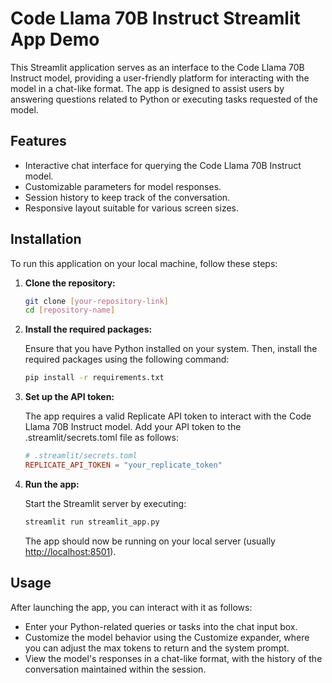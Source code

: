 # Code Llama 70B Instruct Streamlit App Demo

This Streamlit application serves as an interface to the Code Llama 70B Instruct model, providing a user-friendly platform for interacting with the model in a chat-like format. The app is designed to assist users by answering questions related to Python or executing tasks requested of the model.

## Features

- Interactive chat interface for querying the Code Llama 70B Instruct model.
- Customizable parameters for model responses.
- Session history to keep track of the conversation.
- Responsive layout suitable for various screen sizes.

## Installation

To run this application on your local machine, follow these steps:

1. **Clone the repository:**

   ```bash
   git clone [your-repository-link]
   cd [repository-name]
   ```

2. **Install the required packages:**

   Ensure that you have Python installed on your system. Then, install the required packages using the following command:

   ```bash
   pip install -r requirements.txt
   ```

3. **Set up the API token:**

   The app requires a valid Replicate API token to interact with the Code Llama 70B Instruct model. Add your API token to the .streamlit/secrets.toml file as follows:

   ```toml
   # .streamlit/secrets.toml
   REPLICATE_API_TOKEN = "your_replicate_token"
   ```

4. **Run the app:**

   Start the Streamlit server by executing:

   ```bash
   streamlit run streamlit_app.py
   ```

   The app should now be running on your local server (usually <http://localhost:8501>).

## Usage

After launching the app, you can interact with it as follows:

- Enter your Python-related queries or tasks into the chat input box.
- Customize the model behavior using the Customize expander, where you can adjust the max tokens to return and the system prompt.
- View the model's responses in a chat-like format, with the history of the conversation maintained within the session.
